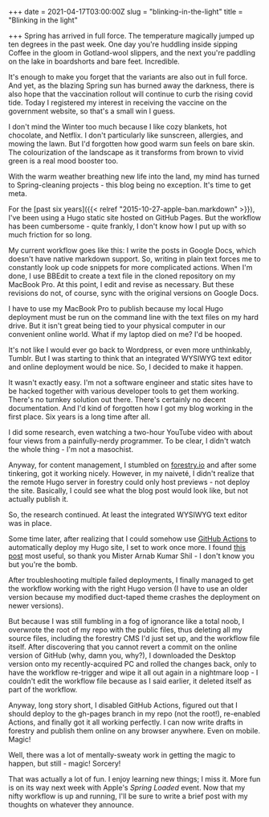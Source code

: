 +++
date = 2021-04-17T03:00:00Z
slug = "blinking-in-the-light"
title = "Blinking in the light"

+++
Spring has arrived in full force. The temperature magically jumped up ten degrees in the past week. One day you're huddling inside sipping Coffee in the gloom in Gotland-wool slippers, and the next you're paddling on the lake in boardshorts and bare feet. Incredible.

It's enough to make you forget that the variants are also out in full force. And yet, as the blazing Spring sun has burned away the darkness, there is also hope that the vaccination rollout will continue to curb the rising covid tide. Today I registered my interest in receiving the vaccine on the government website, so that's a small win I guess.

I don't mind the Winter too much because I like cozy blankets, hot chocolate, and Netflix. I don't particularly like sunscreen, allergies, and mowing the lawn. But I'd forgotten how good warm sun feels on bare skin. The colourization of the landscape as it transforms from brown to vivid green is a real mood booster too.

With the warm weather breathing new life into the land, my mind has turned to Spring-cleaning projects - this blog being no exception. It's time to get meta.

<!--more-->

For the [past six years]({{< relref "2015-10-27-apple-ban.markdown" >}}), I've been using a Hugo static site hosted on GitHub Pages. But the workflow has been cumbersome - quite frankly, I don't know how I put up with so much friction for so long.

My current workflow goes like this: I write the posts in Google Docs, which doesn't have native markdown support. So, writing in plain text forces me to constantly look up code snippets for more complicated actions. When I'm done, I use BBEdit to create a text file in the cloned repository on my MacBook Pro. At this point, I edit and revise as necessary. But these revisions do not, of course, sync with the original versions on Google Docs.

I have to use my MacBook Pro to publish because my local Hugo deployment must be run on the command line with the text files on my hard drive. But it isn't great being tied to your physical computer in our convenient online world. What if my laptop died on me? I'd be hooped.

It's not like I would ever go back to Wordpress, or even more unthinkably, Tumblr. But I was starting to think that an integrated WYSIWYG text editor and online deployment would be nice. So, I decided to make it happen.

It wasn't exactly easy. I'm not a software engineer and static sites have to be hacked together with various developer tools to get them working. There's no turnkey solution out there. There's certainly no decent documentation. And I'd kind of forgotten how I got my blog working in the first place. Six years is a long time after all.

I did some research, even watching a two-hour YouTube video with about four views from a painfully-nerdy programmer. To be clear, I didn't watch the whole thing - I'm not a masochist.

Anyway, for content management, I stumbled on [forestry.io](https://forestry.io/) and after some tinkering, got it working nicely. However, in my naiveté, I didn't realize that the remote Hugo server in forestry could only host previews - not deploy the site. Basically, I could see what the blog post would look like, but not actually publish it.

So, the research continued. At least the integrated WYSIWYG text editor was in place.

Some time later, after realizing that I could somehow use [GitHub Actions](https://github.com/features/actions) to automatically deploy my Hugo site, I set to work once more. I found [this post](https://ruddra.com/hugo-deploy-static-page-using-github-actions/) most useful, so thank you Mister Arnab Kumar Shil - I don't know you but you're the bomb.

After troubleshooting multiple failed deployments, I finally managed to get the workflow working with the right Hugo version (I have to use an older version because my modified duct-taped theme crashes the deployment on newer versions).

But because I was still fumbling in a fog of ignorance like a total noob, I overwrote the root of my repo with the public files, thus deleting all my source files, including the forestry CMS I'd just set up, and the workflow file itself. After discovering that you cannot revert a commit on the online version of GitHub (why, damn you, why?), I downloaded the Desktop version onto my recently-acquired PC and rolled the changes back, only to have the workflow re-trigger and wipe it all out again in a nightmare loop - I couldn't edit the workflow file because as I said earlier, it deleted itself as part of the workflow.

Anyway, long story short, I disabled GitHub Actions, figured out that I should deploy to the gh-pages branch in my repo (not the root!), re-enabled Actions, and finally got it all working perfectly. I can now write drafts in forestry and publish them online on any browser anywhere. Even on mobile. Magic!

Well, there was a lot of mentally-sweaty work in getting the magic to happen, but still - magic! Sorcery!

That was actually a lot of fun. I enjoy learning new things; I miss it. More fun is on its way next week with Apple's _Spring Loaded_ event. Now that my nifty workflow is up and running, I'll be sure to write a brief post with my thoughts on whatever they announce.